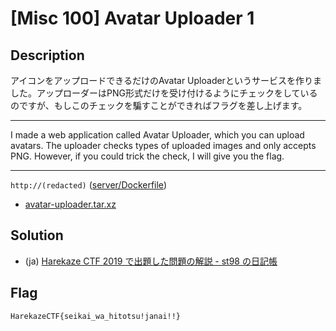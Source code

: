 # [Misc 100] Avatar Uploader 1
## Description
アイコンをアップロードできるだけのAvatar Uploaderというサービスを作りました。アップローダーはPNG形式だけを受け付けるようにチェックをしているのですが、もしこのチェックを騙すことができればフラグを差し上げます。

---

I made a web application called Avatar Uploader, which you can upload avatars. The uploader checks types of uploaded images and only accepts PNG. However, if you could trick the check, I will give you the flag.

---

`http://(redacted)` ([server/Dockerfile](server/Dockerfile))

- [avatar-uploader.tar.xz](attachments/avatar-uploader.tar.xz)

## Solution
- (ja) [Harekaze CTF 2019 で出題した問題の解説 - st98 の日記帳](https://st98.github.io/diary/posts/2019-05-21-harekaze-ctf-2019.html#misc-100-avatar-uploader-1)

## Flag
```
HarekazeCTF{seikai_wa_hitotsu!janai!!}
```
